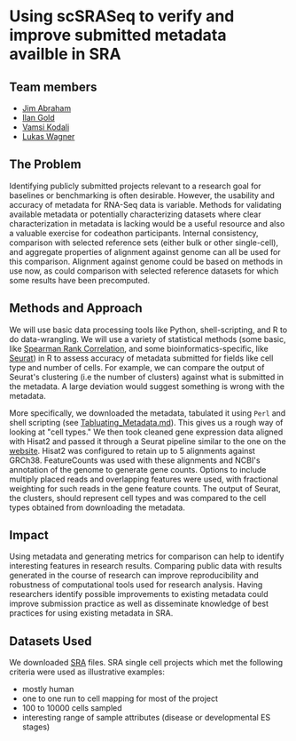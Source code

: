 # Using scSRASeq to verify and improve submitted metadata availble in SRA

## Team members
 - [Jim Abraham](https://github.com/jcabraham)
 - [Ilan Gold](https://github.com/ilan-gold)
 - [Vamsi Kodali](https://github.com/vkkodali)
 - [Lukas Wagner](https://github.com/lwagnerdc)

## The Problem
Identifying publicly submitted projects relevant to a research goal for baselines or benchmarking is often desirable.
 However, the usability and accuracy of metadata for RNA-Seq data is variable.  Methods for validating available metadata or potentially characterizing datasets where clear characterization in metadata is lacking would be a useful resource and also a valuable exercise for codeathon participants.
 Internal consistency, comparison with selected reference sets (either bulk or other single-cell), and aggregate properties of alignment against genome can all be used for this comparison. Alignment against genome could be based on methods in use now, as could comparison with selected reference datasets for which some results have been precomputed.

## Methods and Approach
We will use basic data processing tools like Python, shell-scripting, and R to do data-wrangling. We will use a variety of statistical methods (some basic, like [Spearman Rank Correlation](https://en.wikipedia.org/wiki/Spearman%27s_rank_correlation_coefficient), and some bioinformatics-specific, like [Seurat](https://satijalab.org/seurat/)) in R to assess accuracy of metadata submitted for fields like cell type and number of cells. For example, we can compare the output of Seurat's clustering (i.e the number of clusters) against what is submitted in the metadata.  A large deviation would suggest something is wrong with the metadata.

More specifically, we downloaded the metadata, tabulated it using `Perl` and shell scripting (see [Tabluating_Metadata.md](./Tabluating_Metadata.md)).  This gives us a rough way of looking at "cell types."  We then took cleaned gene expression data aligned with Hisat2 and passed it through a Seurat pipeline similar to the one on the [website](https://satijalab.org/seurat/v3.1/pbmc3k_tutorial.html).
Hisat2 was configured to retain up to 5 alignments against GRCh38.  FeatureCounts was used with these alignments and NCBI's annotation of the genome to generate gene counts.  Options to include multiply placed reads and overlapping features were used, with fractional weighting for such reads in the gene feature counts.  The output of Seurat, the clusters, should represent cell types and was compared to the cell types obtained from downloading the metadata.

## Impact
Using metadata and generating metrics for comparison can help to identify interesting features in research results.
Comparing public data with results generated in the course of research can improve reproducibility and robustness of computational tools used for research analysis. Having researchers identify possible improvements to existing metadata could improve submission practice as well as disseminate knowledge of best practices for using existing metadata in SRA.

## Datasets Used
We downloaded [SRA](https://www.ncbi.nlm.nih.gov/sra/docs/sradownload/) files.  SRA single cell projects which met the following criteria were used as illustrative examples:
- mostly human
- one to one run to cell mapping for most of the project
- 100 to 10000 cells sampled
- interesting range of sample attributes (disease or developmental ES stages)
